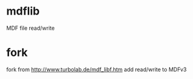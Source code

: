 # mdflib
MDF file read/write

# fork
fork from http://www.turbolab.de/mdf_libf.htm
add read/write to MDFv3
